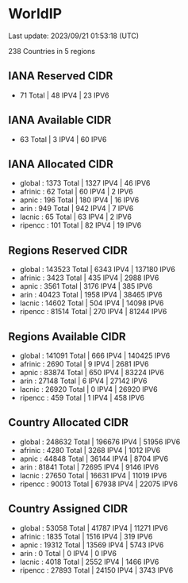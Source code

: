 # WorldIP

Last update: 2023/09/21 01:53:18 (UTC)

238 Countries in 5 regions

## IANA Reserved CIDR

- 71 Total | 48 IPV4 | 23 IPV6

## IANA Available CIDR

- 63 Total | 3 IPV4 | 60 IPV6

## IANA Allocated CIDR

- global : 1373 Total | 1327 IPV4 | 46 IPV6
- afrinic : 62 Total | 60 IPV4 | 2 IPV6
- apnic : 196 Total | 180 IPV4 | 16 IPV6
- arin : 949 Total | 942 IPV4 | 7 IPV6
- lacnic : 65 Total | 63 IPV4 | 2 IPV6
- ripencc : 101 Total | 82 IPV4 | 19 IPV6

## Regions Reserved CIDR

- global : 143523 Total | 6343 IPV4 | 137180 IPV6
- afrinic : 3423 Total | 435 IPV4 | 2988 IPV6
- apnic : 3561 Total | 3176 IPV4 | 385 IPV6
- arin : 40423 Total | 1958 IPV4 | 38465 IPV6
- lacnic : 14602 Total | 504 IPV4 | 14098 IPV6
- ripencc : 81514 Total | 270 IPV4 | 81244 IPV6

## Regions Available CIDR

- global : 141091 Total | 666 IPV4 | 140425 IPV6
- afrinic : 2690 Total | 9 IPV4 | 2681 IPV6
- apnic : 83874 Total | 650 IPV4 | 83224 IPV6
- arin : 27148 Total | 6 IPV4 | 27142 IPV6
- lacnic : 26920 Total | 0 IPV4 | 26920 IPV6
- ripencc : 459 Total | 1 IPV4 | 458 IPV6

## Country Allocated CIDR

- global : 248632 Total | 196676 IPV4 | 51956 IPV6
- afrinic : 4280 Total | 3268 IPV4 | 1012 IPV6
- apnic : 44848 Total | 36144 IPV4 | 8704 IPV6
- arin : 81841 Total | 72695 IPV4 | 9146 IPV6
- lacnic : 27650 Total | 16631 IPV4 | 11019 IPV6
- ripencc : 90013 Total | 67938 IPV4 | 22075 IPV6

## Country Assigned CIDR

- global : 53058 Total | 41787 IPV4 | 11271 IPV6
- afrinic : 1835 Total | 1516 IPV4 | 319 IPV6
- apnic : 19312 Total | 13569 IPV4 | 5743 IPV6
- arin : 0 Total | 0 IPV4 | 0 IPV6
- lacnic : 4018 Total | 2552 IPV4 | 1466 IPV6
- ripencc : 27893 Total | 24150 IPV4 | 3743 IPV6
